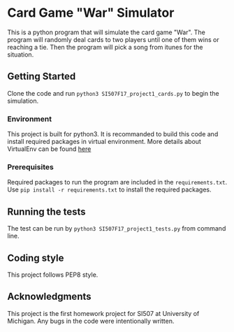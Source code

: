 # Card Game "War" Simulator

This is a python program that will simulate the card game "War". The program will randomly deal cards to two players until one of them wins or reaching a tie. Then the program will pick a song from itunes for the situation.

## Getting Started

Clone the code and run ```python3 SI507F17_project1_cards.py``` to begin the simulation.

### Environment

This project is built for python3. It is recommanded to build this code and install required packages in virtual environment. More details about VirtualEnv can be found [here](https://paper.dropbox.com/doc/Installing-Git-Python3-and-VirtualEnv-cu3AbWiKvzKO6g5rZkJRv)

### Prerequisites

Required packages to run the program are included in the ```requirements.txt```.
Use ```pip install -r requirements.txt``` to install the required packages.

## Running the tests

The test can be run by ```python3 SI507F17_project1_tests.py``` from command line.

## Coding style

This project follows PEP8 style.

## Acknowledgments

This project is the first homework project for SI507 at University of Michigan. Any bugs in the code were intentionally written.

